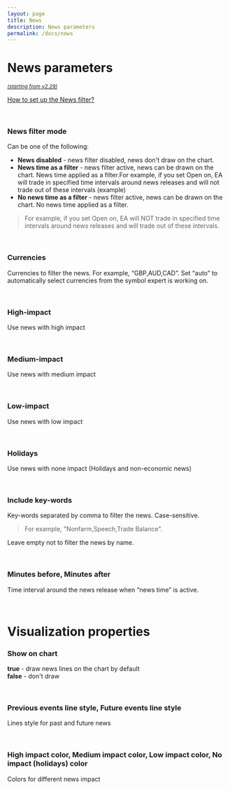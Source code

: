 ```yaml
---
layout: page
title: News
description: News parameters
permalink: /docs/news
---
```


# News parameters

<sup>[*(starting from v2.29)*](/docs/versions-history#20210403-229)</sup>

[How to set up the News filter?](https://communitypowerea.userecho.com/en/communities/7/topics/393-how-to-set-up-the-news-filter)


<br />

### News filter mode

Can be one of the following:
* **News disabled** - news filter disabled, news don't draw on the chart.
* **News time as a filter** - news filter active, news can be drawn on the chart. News time applied as a filter.For example, if you set Open on, EA will trade in specified time intervals around news releases and will not trade out of these intervals (example)
* **No news time as a filter** - news filter active, news can be drawn on the chart. No news time applied as a filter.

> For example, if you set Open on, EA will NOT trade in specified time intervals around news releases and will trade out of these intervals.

<br />

### Currencies

Currencies to filter the news. For example, “GBP,AUD,CAD”.
Set “auto” to automatically select currencies from the symbol expert is working on.

<br />

### High-impact

Use news with high impact

<br />

### Medium-impact

Use news with medium impact

<br />

### Low-impact

Use news with low impact

<br />

### Holidays

Use news with none impact (Holidays and non-economic news)

<br />

### Include key-words

Key-words separated by comma to filter the news. Case-sensitive.

> For example, "Nonfarm,Speech,Trade Balance".

Leave empty not to filter the news by name.

<br />

### Minutes before, Minutes after

Time interval around the news release when “news time” is active.


<br />

# Visualization properties

### Show on chart

**true** - draw news lines on the chart by default<br/>
**false** - don't draw

<br />

### Previous events line style, Future events line style

Lines style for past and future news

<br />

### High impact color, Medium impact color, Low impact color, No impact (holidays) color

Colors for different news impact